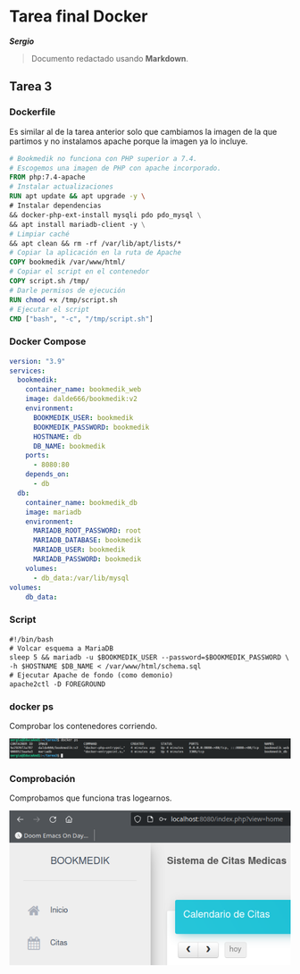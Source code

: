 # Tarea final Docker

***Sergio***

> Documento redactado usando **Markdown**.

## Tarea 3

### Dockerfile

Es similar al de la tarea anterior solo que cambiamos la imagen de la que partimos y no instalamos apache porque la imagen ya lo incluye.

~~~ dockerfile
# Bookmedik no funciona con PHP superior a 7.4.
# Escogemos una imagen de PHP con apache incorporado.
FROM php:7.4-apache
# Instalar actualizaciones
RUN apt update && apt upgrade -y \
# Instalar dependencias
&& docker-php-ext-install mysqli pdo pdo_mysql \
&& apt install mariadb-client -y \
# Limpiar caché
&& apt clean && rm -rf /var/lib/apt/lists/*
# Copiar la aplicación en la ruta de Apache
COPY bookmedik /var/www/html/
# Copiar el script en el contenedor
COPY script.sh /tmp/
# Darle permisos de ejecución
RUN chmod +x /tmp/script.sh
# Ejecutar el script
CMD ["bash", "-c", "/tmp/script.sh"]
~~~

### Docker Compose

~~~ yml
version: "3.9"
services:
  bookmedik:
    container_name: bookmedik_web
    image: dalde666/bookmedik:v2
    environment:
      BOOKMEDIK_USER: bookmedik
      BOOKMEDIK_PASSWORD: bookmedik
      HOSTNAME: db
      DB_NAME: bookmedik
    ports:
      - 8080:80
    depends_on:
      - db
  db:
    container_name: bookmedik_db
    image: mariadb
    environment:
      MARIADB_ROOT_PASSWORD: root
      MARIADB_DATABASE: bookmedik
      MARIADB_USER: bookmedik
      MARIADB_PASSWORD: bookmedik
    volumes:
      - db_data:/var/lib/mysql
volumes:
    db_data:
~~~

### Script

~~~ shell
#!/bin/bash
# Volcar esquema a MariaDB
sleep 5 && mariadb -u $BOOKMEDIK_USER --password=$BOOKMEDIK_PASSWORD \
-h $HOSTNAME $DB_NAME < /var/www/html/schema.sql
# Ejecutar Apache de fondo (como demonio)
apache2ctl -D FOREGROUND
~~~


### docker ps
Comprobar los contenedores corriendo.

![Docker ps](./docker_ps.png)


### Comprobación

Comprobamos que funciona tras logearnos.

![Comprobación](./bookmedik.png)
